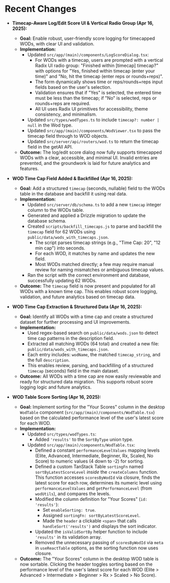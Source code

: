 # Recent Changes

- **Timecap-Aware Log/Edit Score UI & Vertical Radio Group (Apr 16, 2025):**

  - **Goal:** Enable robust, user-friendly score logging for timecapped WODs, with clear UI and validation.
  - **Implementation:**
    - Updated `src/app/(main)/components/LogScoreDialog.tsx`:
      - For WODs with a timecap, users are prompted with a vertical Radix UI radio group: "Finished within [timecap] timecap?" with options for "Yes, finished within timecap (enter your time)" and "No, hit the timecap (enter reps or rounds+reps)".
      - The form dynamically shows time or reps/rounds+reps input fields based on the user's selection.
      - Validation ensures that if "Yes" is selected, the entered time must be less than the timecap; if "No" is selected, reps or rounds+reps are required.
      - All UI uses Radix UI primitives for accessibility, theme consistency, and minimalism.
    - Updated `src/types/wodTypes.ts` to include `timecap?: number | null` in the Wod type.
    - Updated `src/app/(main)/components/WodViewer.tsx` to pass the timecap field through to WOD objects.
    - Updated `src/server/api/routers/wod.ts` to return the timecap field in the getAll API.
  - **Outcome:** The log/edit score dialog now fully supports timecapped WODs with a clear, accessible, and minimal UI. Invalid entries are prevented, and the groundwork is laid for future analytics and features.

- **WOD Time Cap Field Added & Backfilled (Apr 16, 2025):**

  - **Goal:** Add a structured `timecap` (seconds, nullable) field to the WODs table in the database and backfill it using real data.
  - **Implementation:**
    - Updated `src/server/db/schema.ts` to add a new `timecap` integer column to the WODs table.
    - Generated and applied a Drizzle migration to update the database schema.
    - Created `scripts/backfill_timecaps.js` to parse and backfill the `timecap` field for 62 WODs using `public/data/wods_with_timecaps.json`.
      - The script parses timecap strings (e.g., "Time Cap: 20", "12 min cap") into seconds.
      - For each WOD, it matches by name and updates the new field.
      - Most WODs matched directly; a few may require manual review for naming mismatches or ambiguous timecap values.
    - Ran the script with the correct environment and database, successfully updating 62 WODs.
  - **Outcome:** The `timecap` field is now present and populated for all WODs with a known time cap. This enables robust score logging, validation, and future analytics based on timecap data.

- **WOD Time Cap Extraction & Structured Data (Apr 16, 2025):**

  - **Goal:** Identify all WODs with a time cap and create a structured dataset for further processing and UI improvements.
  - **Implementation:**
    - Used regex-based search on `public/data/wods.json` to detect time cap patterns in the description field.
    - Extracted all matching WODs (64 total) and created a new file: `public/data/wods_with_timecaps.json`.
    - Each entry includes: `wodName`, the matched `timecap_string`, and the full `description`.
    - This enables review, parsing, and backfilling of a structured `timecap` (seconds) field in the main dataset.
  - **Outcome:** All WODs with a time cap are now easily reviewable and ready for structured data migration. This supports robust score logging logic and future analytics.

- **WOD Table Score Sorting (Apr 16, 2025):**

  - **Goal:** Implement sorting for the "Your Scores" column in the desktop `WodTable` component (`src/app/(main)/components/WodTable.tsx`) based on the calculated performance level of the user's latest score for each WOD.
  - **Implementation:**
    - Updated `src/types/wodTypes.ts`:
      - Added `'results'` to the `SortByType` union type.
    - Updated `src/app/(main)/components/WodTable.tsx`:
      - Defined a constant `performanceLevelValues` mapping levels (Elite, Advanced, Intermediate, Beginner, Rx, Scaled, No Score) to numeric values (4 down to -2) for sorting.
      - Defined a custom TanStack Table `sortingFn` named `sortByLatestScoreLevel` _inside_ the `createColumns` function. This function accesses `scoresByWodId` via closure, finds the latest score for each row, determines its numeric level using `performanceLevelValues` and `getPerformanceLevel` (from `wodUtils`), and compares the levels.
      - Modified the column definition for "Your Scores" (`id: 'results'`):
        - Set `enableSorting: true`.
        - Assigned `sortingFn: sortByLatestScoreLevel`.
        - Made the `header` a clickable `<span>` that calls `handleSort('results')` and displays the sort indicator.
      - Updated the `isValidSortBy` helper function to include `'results'` in its validation array.
      - Removed the unnecessary passing of `scoresByWodId` via `meta` in `useReactTable` options, as the sorting function now uses closure.
  - **Outcome:** The "Your Scores" column in the desktop WOD table is now sortable. Clicking the header toggles sorting based on the performance level of the user's latest score for each WOD (Elite > Advanced > Intermediate > Beginner > Rx > Scaled > No Score).

<!-- ...rest of file unchanged... -->
